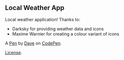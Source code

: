 Local Weather App
-----------------
Local weather application!
Thanks to:
- Darksky for providing weather data and icons
- Maxime Warnier for creating a colour variant of icons

A [Pen](https://codepen.io/davidpulse/pen/GMPPJL) by [Dave](https://codepen.io/davidpulse) on [CodePen](https://codepen.io).

[License](https://codepen.io/davidpulse/pen/GMPPJL/license).